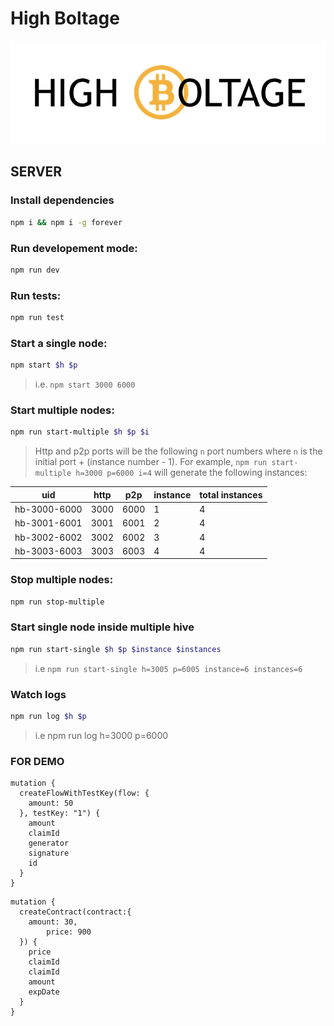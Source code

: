 # High Boltage

![High Boltage](miscellaneous/highboltage.png)

## SERVER

### Install dependencies
```bash
npm i && npm i -g forever
```
### Run developement mode:

```bash
npm run dev
```

### Run tests:

```bash
npm run test
```

### Start a single node:

```bash
npm start $h $p
```

> i.e. `npm start 3000 6000`

### Start multiple nodes:

```bash
npm run start-multiple $h $p $i
```

> Http and p2p ports will be the following `n` port numbers where `n` is the initial port + (instance number - 1). For example, `npm run start-multiple h=3000 p=6000 i=4` will generate the following instances: 

| uid          | http | p2p  | instance | total instances |
| ------------ | ---- | ---- | -------- | --------------- |
| hb-3000-6000 | 3000 | 6000 | 1        | 4               |
| hb-3001-6001 | 3001 | 6001 | 2        | 4               |
| hb-3002-6002 | 3002 | 6002 | 3        | 4               |
| hb-3003-6003 | 3003 | 6003 | 4        | 4               |

### Stop multiple nodes:

```bash
npm run stop-multiple
```

### Start single node inside multiple hive
```bash
npm run start-single $h $p $instance $instances
```
> i.e `npm run start-single h=3005 p=6005 instance=6 instances=6`

### Watch logs
```bash
npm run log $h $p
```
> i.e npm run log h=3000 p=6000



### FOR DEMO
```
mutation {
  createFlowWithTestKey(flow: {
    amount: 50
  }, testKey: "1") {
    amount
    claimId
    generator
    signature
    id
  }
}
```

```
mutation {
  createContract(contract:{
    amount: 30,
 		price: 900
  }) {
    price
    claimId
    claimId
    amount
    expDate
  }
}
```